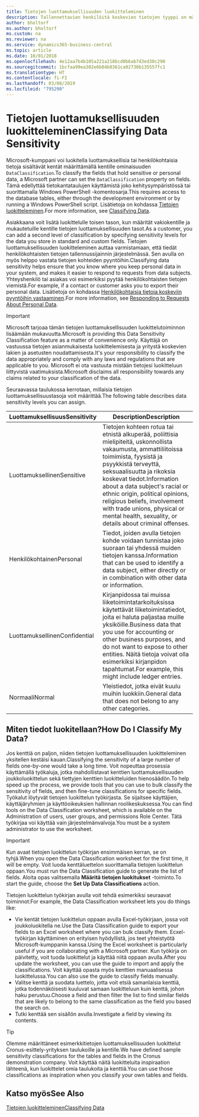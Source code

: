 ```yaml
---
title: Tietojen luottamuksellisuuden luokitteleminen
description: Tallennettavien henkilöitä koskevien tietojen tyyppi on määritettävä, jotta voit vastata tietojen kohteiden pyyntöihin.
author: bholtorf
ms.author: bholtorf
ms.custom: na
ms.reviewer: na
ms.service: dynamics365-business-central
ms.topic: article
ms.date: 10/01/2018
ms.openlocfilehash: 4e12aa7b4b105a221a218bcd0b6ab7d3ed30c290
ms.sourcegitcommit: 1bcfaa99ea302e6b84b8361ca02730b135557fc1
ms.translationtype: HT
ms.contentlocale: fi-FI
ms.lasthandoff: 03/08/2019
ms.locfileid: "795290"
---
```

# <a name="classifying-data-sensitivity"></a><span data-ttu-id="5eefe-103">Tietojen luottamuksellisuuden luokitteleminen</span><span class="sxs-lookup"><span data-stu-id="5eefe-103">Classifying Data Sensitivity</span></span>
<span data-ttu-id="5eefe-104">Microsoft-kumppani voi luokitella luottamuksellisia tai henkilökohtaisia tietoja sisältävät kentät määrittämällä kentille ominaisuuden ```DataClassification```.</span><span class="sxs-lookup"><span data-stu-id="5eefe-104">To classify the fields that hold sensitive or personal data, a Microsoft partner can set the ```DataClassification``` property on fields.</span></span> <span data-ttu-id="5eefe-105">Tämä edellyttää tietokantataulujen käyttämistä joko kehitysympäristössä tai suorittamalla Windows PowerShell -komentosarja.</span><span class="sxs-lookup"><span data-stu-id="5eefe-105">This requires access to the database tables, either through the development environment or by running a Windows PowerShell script.</span></span> <span data-ttu-id="5eefe-106">Lisätietoja on kohdassa [Tietojen luokitteleminen](https://docs.microsoft.com/en-us/dynamics-nav/classifying-data).</span><span class="sxs-lookup"><span data-stu-id="5eefe-106">For more information, see [Classifying Data](https://docs.microsoft.com/en-us/dynamics-nav/classifying-data).</span></span>  

<span data-ttu-id="5eefe-107">Asiakkaana voit lisätä luokittelulle toisen tason, kun määrität vakiokentille ja mukautetuille kentille tietojen luottamuksellisuuden tasot.</span><span class="sxs-lookup"><span data-stu-id="5eefe-107">As a customer, you can add a second level of classification by specifying sensitivity levels for the data you store in standard and custom fields.</span></span> <span data-ttu-id="5eefe-108">Tietojen luottamuksellisuuden luokitteleminen auttaa varmistamaan, että tiedät henkilökohtaisten tietojen tallennussijainnin järjestelmässä. Sen avulla on myös helppo vastata tietojen kohteiden pyyntöihin.</span><span class="sxs-lookup"><span data-stu-id="5eefe-108">Classifying data sensitivity helps ensure that you know where you keep personal data in your system, and makes it easier to respond to requests from data subjects.</span></span> <span data-ttu-id="5eefe-109">Yhteyshenkilö tai asiakas voi esimerkiksi pyytää henkilökohtaisten tietojen viemistä.</span><span class="sxs-lookup"><span data-stu-id="5eefe-109">For example, if a contact or customer asks you to export their personal data.</span></span> <span data-ttu-id="5eefe-110">Lisätietoja on kohdassa [Henkilökohtaisia tietoja koskeviin pyyntöihin vastaaminen](admin-responding-to-requests-about-personal-data.md).</span><span class="sxs-lookup"><span data-stu-id="5eefe-110">For more information, see [Responding to Requests About Personal Data](admin-responding-to-requests-about-personal-data.md).</span></span>

> [!Important]
> <span data-ttu-id="5eefe-111">Microsoft tarjoaa tämän tietojen luottamuksellisuuden luokittelutoiminnon lisäämään mukavuutta.</span><span class="sxs-lookup"><span data-stu-id="5eefe-111">Microsoft is providing this Data Sensitivity Classification feature as a matter of convenience only.</span></span> <span data-ttu-id="5eefe-112">Käyttäjä on vastuussa tietojen asianmukaisesta luokittelemisesta ja yritystä koskevien lakien ja asetusten noudattamisesta.</span><span class="sxs-lookup"><span data-stu-id="5eefe-112">It's your responsibility to classify the data appropriately and comply with any laws and regulations that are applicable to you.</span></span> <span data-ttu-id="5eefe-113">Microsoft ei ota vastuuta mistään tietojesi luokitteluun liittyvistä vaatimuksista.</span><span class="sxs-lookup"><span data-stu-id="5eefe-113">Microsoft disclaims all responsibility towards any claims related to your classification of the data.</span></span>  

<span data-ttu-id="5eefe-114">Seuraavassa taulukossa kerrotaan, millaisia tietojen luottamuksellisuustasoja voit määrittää.</span><span class="sxs-lookup"><span data-stu-id="5eefe-114">The following table describes data sensitivity levels you can assign.</span></span>

|<span data-ttu-id="5eefe-115">Luottamuksellisuus</span><span class="sxs-lookup"><span data-stu-id="5eefe-115">Sensitivity</span></span>|<span data-ttu-id="5eefe-116">Description</span><span class="sxs-lookup"><span data-stu-id="5eefe-116">Description</span></span>|
|----|----|
|<span data-ttu-id="5eefe-117">Luottamuksellinen</span><span class="sxs-lookup"><span data-stu-id="5eefe-117">Sensitive</span></span> | <span data-ttu-id="5eefe-118">Tietojen kohteen rotua tai etnistä alkuperää, poliittisia mielipiteitä, uskonnollista vakaumusta, ammattiliitoissa toimimista, fyysistä ja psyykkistä terveyttä, seksuaalisuutta ja rikoksia koskevat tiedot.</span><span class="sxs-lookup"><span data-stu-id="5eefe-118">Information about a data subject's racial or ethnic origin, political opinions, religious beliefs, involvement with trade unions, physical or mental health, sexuality, or details about criminal offenses.</span></span> |
|<span data-ttu-id="5eefe-119">Henkilökohtainen</span><span class="sxs-lookup"><span data-stu-id="5eefe-119">Personal</span></span> | <span data-ttu-id="5eefe-120">Tiedot, joiden avulla tietojen kohde voidaan tunnistaa joko suoraan tai yhdessä muiden tietojen kanssa.</span><span class="sxs-lookup"><span data-stu-id="5eefe-120">Information that can be used to identify a data subject, either directly or in combination with other data or information.</span></span>|
|<span data-ttu-id="5eefe-121">Luottamuksellinen</span><span class="sxs-lookup"><span data-stu-id="5eefe-121">Confidential</span></span> | <span data-ttu-id="5eefe-122">Kirjanpidossa tai muissa liiketoimintatarkoituksissa käytettävät liiketoimintatiedot, joita ei haluta paljastaa muille yksiköille.</span><span class="sxs-lookup"><span data-stu-id="5eefe-122">Business data that you use for accounting or other business purposes, and do not want to expose to other entities.</span></span> <span data-ttu-id="5eefe-123">Näitä tietoja voivat olla esimerkiksi kirjanpidon tapahtumat.</span><span class="sxs-lookup"><span data-stu-id="5eefe-123">For example, this might include ledger entries.</span></span>|
|<span data-ttu-id="5eefe-124">Normaali</span><span class="sxs-lookup"><span data-stu-id="5eefe-124">Normal</span></span> | <span data-ttu-id="5eefe-125">Yleistiedot, jotka eivät kuulu muihin luokkiin.</span><span class="sxs-lookup"><span data-stu-id="5eefe-125">General data that does not belong to any other categories.</span></span>|

## <a name="how-do-i-classify-my-data"></a><span data-ttu-id="5eefe-126">Miten tiedot luokitellaan?</span><span class="sxs-lookup"><span data-stu-id="5eefe-126">How Do I Classify My Data?</span></span>
<span data-ttu-id="5eefe-127">Jos kenttiä on paljon, niiden tietojen luottamuksellisuuden luokitteleminen yksitellen kestäisi kauan.</span><span class="sxs-lookup"><span data-stu-id="5eefe-127">Classifying the sensitivity of a large number of fields one-by-one would take a long time.</span></span> <span data-ttu-id="5eefe-128">Voit nopeuttaa prosessia käyttämällä työkaluja, jotka mahdollistavat kenttien luottamuksellisuuden joukkoluokittelun sekä tiettyjen kenttien luokitteluiden hienosäädön.</span><span class="sxs-lookup"><span data-stu-id="5eefe-128">To help speed up the process, we provide tools that you can use to bulk classify the sensitivity of fields, and then fine-tune classifications for specific fields.</span></span> <span data-ttu-id="5eefe-129">Työkalut löytyvät tietojen luokittelun työkirjasta. Se sijaitsee käyttäjien, käyttäjäryhmien ja käyttöoikeuksien hallinnan roolikeskuksessa.</span><span class="sxs-lookup"><span data-stu-id="5eefe-129">You can find tools on the Data Classification worksheet, which is available on the Administration of users, user groups, and permissions Role Center.</span></span> <span data-ttu-id="5eefe-130">Tätä työkirjaa voi käyttää vain järjestelmänvalvoja.</span><span class="sxs-lookup"><span data-stu-id="5eefe-130">You must be a system administrator to use the worksheet.</span></span>

> [!Important]
> <span data-ttu-id="5eefe-131">Kun avaat tietojen luokittelun työkirjan ensimmäisen kerran, se on tyhjä.</span><span class="sxs-lookup"><span data-stu-id="5eefe-131">When you open the Data Classification worksheet for the first time, it will be empty.</span></span> <span data-ttu-id="5eefe-132">Voit luoda kenttäluettelon suorittamalla tietojen luokittelun oppaan.</span><span class="sxs-lookup"><span data-stu-id="5eefe-132">You must run the Data Classification guide to generate the list of fields.</span></span> <span data-ttu-id="5eefe-133">Aloita opas valitsemalla **Määritä tietojen luokitukset** -toiminto.</span><span class="sxs-lookup"><span data-stu-id="5eefe-133">To start the guide, choose the **Set Up Data Classifications** action.</span></span>

<span data-ttu-id="5eefe-134">Tietojen luokittelun työkirjan avulla voit tehdä esimerkiksi seuraavat toiminnot:</span><span class="sxs-lookup"><span data-stu-id="5eefe-134">For example, the Data Classification worksheet lets you do things like:</span></span>  

* <span data-ttu-id="5eefe-135">Vie kentät tietojen luokittelun oppaan avulla Excel-työkirjaan, jossa voit joukkoluokitella ne.</span><span class="sxs-lookup"><span data-stu-id="5eefe-135">Use the Data Classification guide to export your fields to an Excel worksheet where you can bulk classify them.</span></span> <span data-ttu-id="5eefe-136">Ecxel-työkirjan käyttäminen on erityisen hyödyllistä, jos teet yhteistyötä Microsoft-kumppanin kanssa.</span><span class="sxs-lookup"><span data-stu-id="5eefe-136">Using the Excel worksheet is particularly useful if you are collaborating with a Microsoft partner.</span></span> <span data-ttu-id="5eefe-137">Kun työkirja on päivitetty, voit tuoda luokittelut ja käyttää niitä oppaan avulla.</span><span class="sxs-lookup"><span data-stu-id="5eefe-137">After you update the worksheet, you can use the guide to import and apply the classifications.</span></span> <span data-ttu-id="5eefe-138">Voit käyttää opasta myös kenttien manuaalisessa luokittelussa.</span><span class="sxs-lookup"><span data-stu-id="5eefe-138">You can also use the guide to classify fields manually.</span></span>  
* <span data-ttu-id="5eefe-139">Valitse kenttä ja suodata luettelo, jotta voit etsiä samanlaisia kenttiä, jotka todennäköisesti kuuluvat samaan luokitteluun kuin kenttä, johon haku perustuu.</span><span class="sxs-lookup"><span data-stu-id="5eefe-139">Choose a field and then filter the list to find similar fields that are likely to belong to the same classification as the field you based the search on.</span></span>  
* <span data-ttu-id="5eefe-140">Tutki kenttää sen sisällön avulla.</span><span class="sxs-lookup"><span data-stu-id="5eefe-140">Investigate a field by viewing its contents.</span></span>  

> [!Tip]
> <span data-ttu-id="5eefe-141">Olemme määrittäneet esimerkkitietojen luottamuksellisuuden luokittelut Cronus-esittely-yrityksen taulukoille ja kentille.</span><span class="sxs-lookup"><span data-stu-id="5eefe-141">We have defined sample sensitivity classifications for the tables and fields in the Cronus demonstration company.</span></span> <span data-ttu-id="5eefe-142">Voit käyttää näitä luokitteluita inspiraation lähteenä, kun luokittelet omia taulukoita ja kenttiä.</span><span class="sxs-lookup"><span data-stu-id="5eefe-142">You can use those classifications as inspiration when you classify your own tables and fields.</span></span>

## <a name="see-also"></a><span data-ttu-id="5eefe-143">Katso myös</span><span class="sxs-lookup"><span data-stu-id="5eefe-143">See Also</span></span>
[<span data-ttu-id="5eefe-144">Tietojen luokitteleminen</span><span class="sxs-lookup"><span data-stu-id="5eefe-144">Classifying Data</span></span>](https://docs.microsoft.com/en-us/dynamics-nav/classifying-data)  
